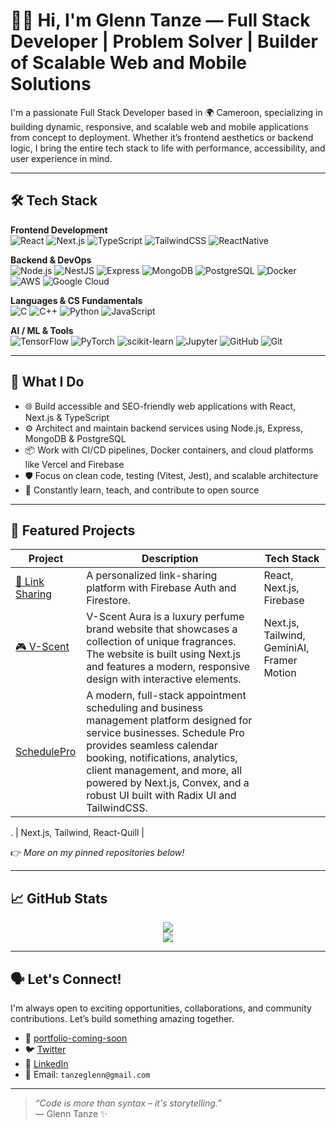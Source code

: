 # 👋🏾 Hi, I'm Glenn Tanze — Full Stack Developer | Problem Solver | Builder of Scalable Web and Mobile Solutions


I'm a passionate Full Stack Developer based in 🌍 Cameroon, specializing in building dynamic, responsive, and scalable web and mobile applications from concept to deployment. Whether it’s frontend aesthetics or backend logic, I bring the entire tech stack to life with performance, accessibility, and user experience in mind.

---


## 🛠️ Tech Stack

**Frontend Development**  
![React](https://img.shields.io/badge/-React-61DAFB?style=flat-square&logo=react)
![Next.js](https://img.shields.io/badge/-Next.js-000000?style=flat-square&logo=next.js)
![TypeScript](https://img.shields.io/badge/-TypeScript-3178C6?style=flat-square&logo=typescript)
![TailwindCSS](https://img.shields.io/badge/-TailwindCSS-06B6D4?style=flat-square&logo=tailwindcss)
![ReactNative](https://img.shields.io/badge/-ReactNative-06B6D4?style=flat-square&logo=reactnative)

**Backend & DevOps**  
![Node.js](https://img.shields.io/badge/-Node.js-339933?style=flat-square&logo=node.js)
![NestJS](https://img.shields.io/badge/-NestJS-E0234E?style=flat-square&logo=nestjs)
![Express](https://img.shields.io/badge/-Express-black?style=flat-square&logo=express)
![MongoDB](https://img.shields.io/badge/-MongoDB-47A248?style=flat-square&logo=mongodb)
![PostgreSQL](https://img.shields.io/badge/-PostgreSQL-336791?style=flat-square&logo=postgresql)
![Docker](https://img.shields.io/badge/-Docker-2496ED?style=flat-square&logo=docker)
![AWS](https://img.shields.io/badge/-AWS-232F3E?style=flat-square&logo=amazon-aws)
![Google Cloud](https://img.shields.io/badge/-Google%20Cloud-4285F4?style=flat-square&logo=googlecloud)

**Languages & CS Fundamentals**  
![C](https://img.shields.io/badge/-C-00599C?style=flat-square&logo=c)
![C++](https://img.shields.io/badge/-C++-00599C?style=flat-square&logo=c%2B%2B)
![Python](https://img.shields.io/badge/-Python-3776AB?style=flat-square&logo=python)
![JavaScript](https://img.shields.io/badge/-JavaScript-black?style=flat-square&logo=javascript)

**AI / ML & Tools**  
![TensorFlow](https://img.shields.io/badge/-TensorFlow-FF6F00?style=flat-square&logo=tensorflow)
![PyTorch](https://img.shields.io/badge/-PyTorch-EE4C2C?style=flat-square&logo=pytorch)
![scikit-learn](https://img.shields.io/badge/-scikit--learn-F7931E?style=flat-square&logo=scikit-learn)
![Jupyter](https://img.shields.io/badge/-Jupyter-F37626?style=flat-square&logo=jupyter)
![GitHub](https://img.shields.io/badge/-GitHub-181717?style=flat-square&logo=github)
![Git](https://img.shields.io/badge/-Git-F05032?style=flat-square&logo=git)

---

## 💼 What I Do

- 🌐 Build accessible and SEO-friendly web applications with React, Next.js & TypeScript
- ⚙️ Architect and maintain backend services using Node.js, Express, MongoDB & PostgreSQL
- 📦 Work with CI/CD pipelines, Docker containers, and cloud platforms like Vercel and Firebase
- 🛡 Focus on clean code, testing (Vitest, Jest), and scalable architecture
- 🧠 Constantly learn, teach, and contribute to open source

---

## 📌 Featured Projects

| Project | Description | Tech Stack |
|--------|-------------|------------|
| [🛒 Link Sharing](https://github.com/G4EVA-dev/Link-Sharing-App-.git) | A personalized link-sharing platform with Firebase Auth and Firestore. | React, Next.js, Firebase |
| [🎮 V-Scent](https://github.com/G4EVA-dev/v-scent.git) | V-Scent Aura is a luxury perfume brand website that showcases a collection of unique fragrances. The website is built using Next.js and features a modern, responsive design with interactive elements. | Next.js, Tailwind, GeminiAI, Framer Motion |
| [SchedulePro](https://github.com/G4EVA-dev/schedule-pro) | A modern, full-stack appointment scheduling and business management platform designed for service businesses. Schedule Pro provides seamless calendar booking, notifications, analytics, client management, and more, all powered by Next.js, Convex, and a robust UI built with Radix UI and TailwindCSS.

. | Next.js, Tailwind, React-Quill |

👉 _More on my pinned repositories below!_

---

## 📈 GitHub Stats

<p align="center">
  <img src="https://github-readme-stats.vercel.app/api?username=G4EVA-dev&show_icons=true&theme=tokyonight" />
  <br/>
  <img src="https://github-readme-streak-stats.herokuapp.com/?user=glenn-tanze&theme=tokyonight" />
</p>

---

## 🗣 Let's Connect!

I'm always open to exciting opportunities, collaborations, and community contributions. Let’s build something amazing together.

- 🔗 [portfolio-coming-soon](https://your-portfolio-link.com)
- 🐦 [Twitter](https://x.com/GlennTanze)
- 💼 [LinkedIn](https://www.linkedin.com/in/tanze-glenn)
- 💌 Email: `tanzeglenn@gmail.com`

---

> _“Code is more than syntax – it's storytelling.”_  
> — Glenn Tanze ✨

